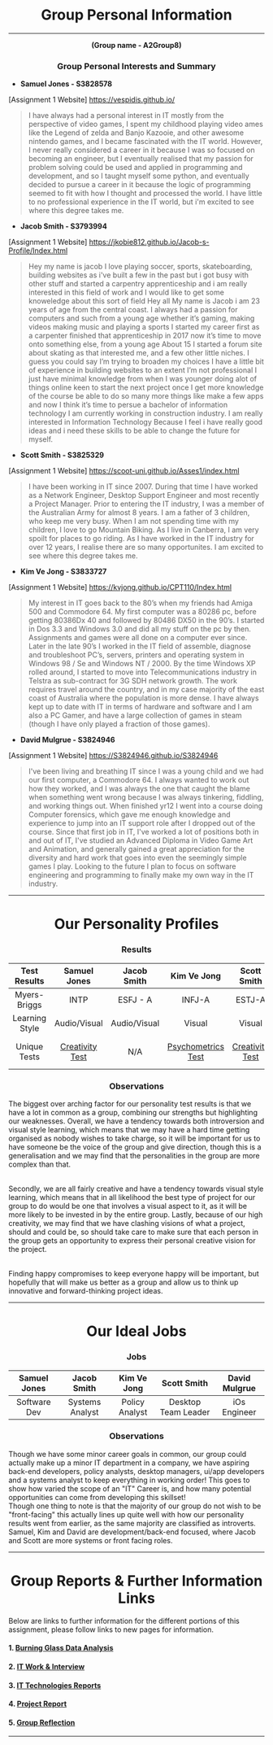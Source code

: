 
# <center> Group Personal Information </center>
***
**<center>(Group name - A2Group8)</center>**



### <center>Group Personal Interests and Summary</center>


- **Samuel Jones - S3828578**

[Assignment 1 Website] <https://vespidis.github.io/> 
>I have always had a personal interest in IT mostly from the perspective of video games, I spent my childhood playing video ames like the Legend of zelda and Banjo Kazooie, and other awesome nintendo games, and I became fascinated with the IT world. However, I never really considered a career in it because I was so focused on becoming an engineer, but I eventually realised that my passion for problem solving could be used and applied in programming and development, and so I taught myself some python, and eventually decided to pursue a career in it because the logic of programming seemed to fit with how I thought and processed the world. I have little to no professional experience in the IT world, but i'm excited to see where this degree takes me.


- **Jacob Smith - S3793994**

[Assignment 1 Website] <https://jkobie812.github.io/Jacob-s-Profile/Index.html>
>Hey my name is jacob I love playing soccer, sports, skateboarding, building websites as i've built a few in the past but i got busy with other stuff and started a carpentry apprenticeship and i am really interested in this field of work and I would like to get some knoweledge about this sort of field Hey all My name is Jacob i am 23 years of age from the central coast. I always had a passion for computers and such from a young age whether it’s gaming, making videos making music and playing a sports I started my career first as a carpenter finished that apprenticeship in 2017 now it’s time to move onto something else, from a young age About 15 I started a forum site about skating as that interested me, and a few other little niches. I guess you could say I’m trying to broaden my choices I have a little bit of experience in building websites to an extent I’m not professional I just have minimal knowledge from when I was younger doing alot of things online keen to start the next project once I get more knowledge of the course be able to do so many more things like make a few apps and now I think it’s time to persue a bachelor of information technology I am currently working in construction industry.
I am really interested in Information Technology Because I feel i have really good ideas and i need these skills to be able to change the future for myself.





- **Scott Smith - S3825329**

[Assignment 1 Website] <https://scoot-uni.github.io/Asses1/index.html>
>I have been working in IT since 2007. During that time I have worked as a Network Engineer, Desktop Support Engineer and most recently a Project Manager. Prior to entering the IT industry, I was a member of the Australian Army for almost 8 years.
I am a father of 3 children, who keep me very busy. When I am not spending time with my children, I love to go Mountain Biking. As I live in Canberra, I am very spoilt for places to go riding. 
As I have worked in the IT industry for over 12 years, I realise there are so many opportunites. I am excited to see where this degree
takes me.



- **Kim Ve Jong - S3833727**

[Assignment 1 Website] <https://kvjong.github.io/CPT110/Index.html>
>My interest in IT goes back to the 80’s when my friends had Amiga 500 and Commodore 64. My first computer was a 80286 pc, before getting 80386Dx 40 and followed by 80486 DX50 in the 90’s. I started in Dos 3.3 and Windows 3.0 and did all my stuff on the pc by then. Assignments and games were all done on a computer ever since. Later in the late 90’s I worked in the IT field of assemble, diagnose and troubleshoot PC’s, servers, printers and operating system in Windows 98 / Se and Windows NT / 2000. By the time Windows XP rolled around, I started to move into Telecommunications industry in Telstra as sub-contract for 3G SDH network growth. The work requires travel around the country, and in my case majority of the east coast of Australia where the population is more dense. I have always kept up to date with IT in terms of hardware and software and I am also a PC Gamer, and have a large collection of games in steam (though I have only played a fraction of those games).


  


- **David Mulgrue - S3824946**

[Assignment 1 Website] <https://S3824946.github.io/S3824946>
>I've been living and breathing IT since I was a young child and we had our first computer, a Commodore 64.
I always wanted to work out how they worked, and I was always the one that caught the blame when something went wrong because I was always tinkering, fiddling, and working things out.
When  finished yr12 I went into a course doing Computer forensics, which gave me enough knowledge and experience to jump into an IT support role after I dropped out of the course.
Since that first job in IT, I've worked a lot of positions both in and out of IT, I've studied an Advanced Diploma in Video Game Art and Animation, and generally gained a great appreciation for the diversity and hard work that goes into even the seemingly simple games I play.
Looking to the future I plan to focus on software engineering and programming to finally make my own way in the IT industry.


***

# <center> Our Personality Profiles </center>

### <center> Results </center>

|     Test Results| Samuel Jones | Jacob Smith | Kim Ve Jong | Scott Smith | David Mulgrue |
|:---------------:|:------------:|:-----------:|:-----------:|:-----------:|:-------------:|
|Myers-Briggs |     INTP     | ESFJ - A         | INFJ-A      |    ESTJ-A   |    INFP-T     |
|Learning Style   |Audio/Visual  | Audio/Visual         |Visual       |Visual       |Visual/Tactile |
| Unique Tests    |  <a href = "https://www.mindtools.com/pages/article/creativity-quiz.htm">Creativity Test</a>            | N/A         | <a href = "https://openpsychometrics.org/tests/IPIP-BFFM/results.php?r=2.5,3.9,3.9,4.1,3.8#_V">Psychometrics Test</a>            |<a href = "http://www.testmycreativity.com/share/1E573be6d26c"> Creativity Test           </a> |     Big Five - High Openness          |

### <center> Observations </center>
<p>The biggest over arching factor for our personality test results is that we have a lot in common as a group, combining our strengths but highlighting our weaknesses. Overall, we have a tendency towards both introversion and visual style learning, which means that we may have a hard time getting organised as nobody wishes to take charge, so it will be important for us to have someone be the voice of the group and give direction, though this is a generalisation and we may find that the personalities in the group are more complex than that.  <br><br>
  
Secondly, we are all fairly creative and have a tendency towards visual style learning, which means that in all likelihood the best type of project for our group to do would be one that involves a visual aspect to it, as it will be more likely to be invested in by the entire group.
Lastly, because of our high creativity, we may find that we have clashing visions of what a project, should and could be, so should take care to make sure that each person in the group gets an opportunity to express their personal creative vision for the project.  <br><br>
  
  Finding happy compromises to keep everyone happy will be important, but hopefully that will make us better as a group and allow us to think up innovative and forward-thinking project ideas.  
</p>

***

# <center> Our Ideal Jobs </center>


### <center> Jobs </center>


| Samuel Jones | Jacob Smith | Kim Ve Jong | Scott Smith | David Mulgrue |
|:------------:|:-----------:|:-----------:|:-----------:|:-------------:|
| Software Dev | Systems Analyst | Policy Analyst | Desktop Team Leader | iOs Engineer |
                                                                    

### <center> Observations </center>

<p>Though we have some minor career goals in common, our group could actually make up a minor IT department in a company, we have aspiring back-end developers, policy analysts, desktop managers, ui/app developers and a systems analyst to keep everything in working order!
This goes to show how varied the scope of an "IT" Career is, and how many potential opportunities can come from developing this skillset!<br>
Though one thing to note is that the majority of our group do not wish to be "front-facing" this actually lines up quite well with how our personality results went from earlier, as the same majority are classified as introverts.<br>
Samuel, Kim and David are development/back-end focused, where Jacob and Scott are more systems or front facing roles. 
  
</p>

***


# <center> Group Reports & Further Information Links </center> 
<p>Below are links to further information for the different portions of this assignment, please follow links to new pages for information.</p>

#### 1. [Burning Glass Data Analysis](burningglassdata.md) 
#### 2. [IT Work & Interview](itinterview.md)
#### 3. [IT Technologies Reports](ittechnologies.md)
#### 4. [Project Report](projectreport.md)
#### 5. [Group Reflection](groupreflection.md)


***
